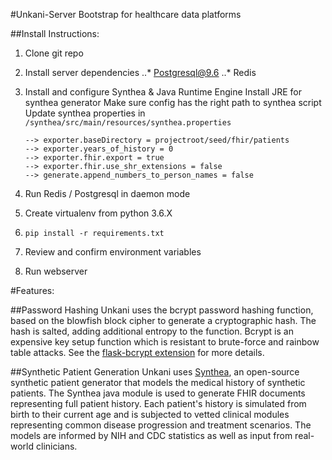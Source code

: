 #Unkani-Server
Bootstrap for healthcare data platforms

##Install Instructions:
1. Clone git repo
2. Install server dependencies
..* Postgresql@9.6
..* Redis
3. Install and configure Synthea & Java Runtime Engine
    Install JRE for synthea generator
    Make sure config has the right path to synthea script
    Update synthea properties in `/synthea/src/main/resources/synthea.properties`
    ```
    --> exporter.baseDirectory = projectroot/seed/fhir/patients
    --> exporter.years_of_history = 0
    --> exporter.fhir.export = true
    --> exporter.fhir.use_shr_extensions = false
    --> generate.append_numbers_to_person_names = false
    ```

4. Run Redis / Postgresql in daemon mode
5. Create virtualenv from python 3.6.X
6. `pip install -r requirements.txt`
7. Review and confirm environment variables
8. Run webserver

#Features:

##Password Hashing
Unkani uses the bcrypt password hashing function, based on the blowfish block cipher to generate
a cryptographic hash.  The hash is salted, adding additional entropy to the function.  Bcrypt is
an expensive key setup function which is resistant to brute-force and rainbow table attacks. 
See the [flask-bcrypt extension](https://flask-bcrypt.readthedocs.io/en/latest/) for more details.

##Synthetic Patient Generation
Unkani uses [Synthea](https://synthetichealth.github.io/synthea/), an open-source synthetic 
patient generator that models the medical history of synthetic patients.  The Synthea java module 
is used to generate FHIR documents representing full patient history. Each patient's history is 
simulated from birth to their current age and is subjected to vetted clinical modules representing
common disease progression and treatment scenarios.  The models are informed by NIH and CDC statistics 
as well as input from real-world clinicians.